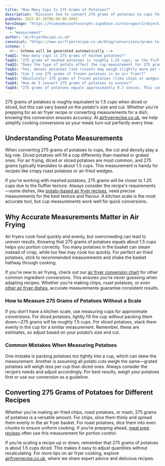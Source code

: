 ```yaml
---
title: "How Many Cups Is 275 Grams of Potatoes?"
description: "Discover how to convert 275 grams of potatoes to cups for perfect air fryer recipes every time. Get accurate measurements and cooking tips now!"
pubDate: 2025-07-26T00:00:00.000Z
heroImage: "https://klueoymssxwfnxsvcyhv.supabase.co/storage/v1/object/public/Shmucket/how-many-cups-is-275-grams-of-potatoes.png"
tags:
  - "measurement"
author: "AirFryerRecipe.co.uk"
canonical: "https://www.airfryerrecipe.co.uk/blog/conversions/grams-to-cups/how-many-cups-is-275-grams-of-potatoes"
schema: |
  <!-- Schema will be generated automatically -->
faqQ1: "How many cups is 275 grams of mashed potatoes?"
faqA1: "275 grams of mashed potatoes is roughly 1.25 cups, as the fluffier texture takes up more space. For best results, measure after mashing to ensure accuracy in your recipes."
faqQ2: "Does the type of potato affect the cup measurement for 275 grams?"
faqA2: "Yes, denser potatoes like russets may weigh slightly more per cup than waxy varieties like new potatoes. However, 275 grams generally equals about 1.5 cups when diced, regardless of type."
faqQ3: "Can I use 275 grams of frozen potatoes in an air fryer?"
faqA3: "Absolutely! 275 grams of frozen potatoes (like chips or wedges) will cook well in an air fryer. No need to thaw—just adjust cooking time by a few extra minutes for crispiness."
faqQ4: "How do I convert 275 grams of potatoes to ounces?"
faqA4: "275 grams of potatoes equals approximately 9.7 ounces. This conversion is useful if your recipe uses imperial measurements or if your kitchen scale switches between units."
---
```

<p>275 grams of potatoes is roughly equivalent to 1.5 cups when diced or sliced, but this can vary based on the potato's size and cut. Whether you're prepping for an air fryer recipe or converting measurements for a dish, knowing this conversion ensures accuracy. At <a href=https://www.airfryerrecipe.co.uk/>airfryerrecipe.co.uk</a>, we help simplify cooking conversions so your meals turn out perfectly every time.</p>

<h2>Understanding Potato Measurements</h2>
<p>When converting 275 grams of potatoes to cups, the cut and density play a big role. Diced potatoes will fill a cup differently than mashed or grated ones. For air frying, diced or sliced potatoes are most common, and 275 grams typically translates to about 1.5 cups. This measurement is handy for recipes like crispy roast potatoes or air-fried wedges.</p>
<p>If you're working with mashed potatoes, 275 grams will be closer to 1.25 cups due to the fluffier texture. Always consider the recipe's requirements—some dishes, like <a href=https://www.airfryerrecipe.co.uk/recipe-category/potatoes>potato-based air fryer recipes</a>, need precise measurements for the best texture and flavour. A kitchen scale is the most accurate tool, but cup measurements work well for quick conversions.</p>

<h2>Why Accurate Measurements Matter in Air Frying</h2>
<p>Air fryers cook food quickly and evenly, but overcrowding can lead to uneven results. Knowing that 275 grams of potatoes equals about 1.5 cups helps you portion correctly. Too many potatoes in the basket can steam instead of crisp, while too few may cook too quickly. For perfect air-fried potatoes, stick to recommended measurements and shake the basket halfway through cooking.</p>
<p>If you're new to air frying, check out our <a href=https://www.airfryerrecipe.co.uk/air-fryer-conversion-chart>air fryer conversion chart</a> for other common ingredient conversions. This ensures you’re never guessing when adapting recipes. Whether you’re making chips, roast potatoes, or even <a href=https://www.airfryerrecipe.co.uk/recipes>other air fryer dishes</a>, accurate measurements guarantee consistent results.</p>

<h3>How to Measure 275 Grams of Potatoes Without a Scale</h3>
<p>If you don’t have a kitchen scale, use measuring cups for approximate conversions. For diced potatoes, lightly fill the cup without packing them down—275 grams will be roughly 1.5 cups. For sliced potatoes, stack them evenly in the cup for a similar measurement. Remember, these are estimates, so adjust based on your potato’s size and cut.</p>

<h3>Common Mistakes When Measuring Potatoes</h3>
<p>One mistake is packing potatoes too tightly into a cup, which can skew the measurement. Another is assuming all potato cuts weigh the same—grated potatoes will weigh less per cup than diced ones. Always consider the recipe’s needs and adjust accordingly. For best results, weigh your potatoes first or use our conversion as a guideline.</p>

<h2>Converting 275 Grams of Potatoes for Different Recipes</h2>
<p>Whether you're making air-fried chips, roast potatoes, or mash, 275 grams of potatoes is a versatile amount. For chips, slice them thinly and spread them evenly in the air fryer basket. For roast potatoes, dice them into even chunks to ensure uniform cooking. If you’re prepping ahead, <a href=https://www.airfryerrecipe.co.uk/recipe-category/meal-prep>meal prep recipes</a> often use this measurement for portion control.</p>
<p>If you’re scaling a recipe up or down, remember that 275 grams of potatoes is about 1.5 cups diced. This makes it easy to adjust quantities without recalculating. For more tips on air fryer cooking, explore <a href=https://www.airfryerrecipe.co.uk/>airfryerrecipe.co.uk</a>, where we share expert advice and delicious recipes.</p>
